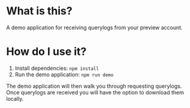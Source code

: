 # What is this?

A demo application for receiving querylogs from your preview account.

# How do I use it?

1. Install dependencies: `npm install`
2. Run the demo application: `npm run demo`

The demo application will then walk you through requesting querylogs. Once querylogs are received you will have the option to download them locally.
